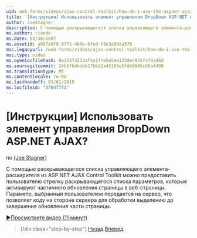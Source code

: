 ```yaml
---
uid: web-forms/videos/ajax-control-toolkit/how-do-i-use-the-aspnet-ajax-dropdown-control
title: '[Инструкции] Использовать элемент управления DropDown ASP.NET AJAX? | Документы Майкрософт'
author: JoeStagner
description: С помощью раскрывающегося списка управляющего элемента-расширителя из ASP.NET AJAX Control Toolkit можно предоставить пользователю список раскрывающегося списка параметров, которые активируют partial-pa...
ms.author: riande
ms.date: 03/30/2007
ms.assetid: a997a9f8-9f71-4b9e-b7ed-f8e3a0daa576
msc.legacyurl: /web-forms/videos/ajax-control-toolkit/how-do-i-use-the-aspnet-ajax-dropdown-control
msc.type: video
ms.openlocfilehash: 8e253f4213af4a1ffe5e5ee133dec931fcf4a46d
ms.sourcegitcommit: 24b1f6decbb17bb22a45166e5fdb0845c65af498
ms.translationtype: MT
ms.contentlocale: ru-RU
ms.lasthandoff: 03/01/2019
ms.locfileid: "57047771"
---
```

<a name="how-do-i-use-the-aspnet-ajax-dropdown-control"></a>[Инструкции] Использовать элемент управления DropDown ASP.NET AJAX?
====================
по [(Joe Stagner)](https://github.com/JoeStagner)

С помощью раскрывающегося списка управляющего элемента-расширителя из ASP.NET AJAX Control Toolkit можно предоставить пользователю стрелку раскрывающегося списка параметров, которые активируют частичного обновления страницы в веб-страницы. Параметр, выбранный пользователем передается на сервер, что позволяет коду на стороне сервера для обработки выделению до завершения обновления части страницы.

[&#9654;Просмотрите видео (11 минут)](https://channel9.msdn.com/Blogs/ASP-NET-Site-Videos/how-do-i-use-the-aspnet-ajax-dropdown-control)

> [!div class="step-by-step"]
> [Назад](how-do-i-configure-the-aspnet-ajax-calendar-control.md)
> [Вперед](how-do-i-use-the-aspnet-ajax-maskededit-controls.md)
